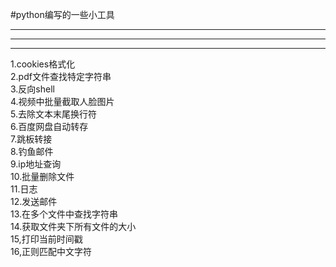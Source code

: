 #python编写的一些小工具
***
---
---
1.cookies格式化  
2.pdf文件查找特定字符串  
3.反向shell  
4.视频中批量截取人脸图片  
5.去除文本末尾换行符  
6.百度网盘自动转存  
7.跳板转接  
8.钓鱼邮件  
9.ip地址查询  
10.批量删除文件  
11.日志  
12.发送邮件  
13.在多个文件中查找字符串  
14.获取文件夹下所有文件的大小  
15,打印当前时间戳  
16,正则匹配中文字符  
